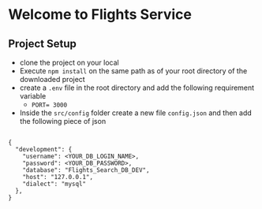 # Welcome to Flights Service

## Project Setup

- clone the project on your local
- Execute `npm install` on the same path as of your root directory of the downloaded project
- create a `.env` file in the root directory and add the following requirement variable
  - `PORT= 3000`
- Inside the `src/config` folder create a new file `config.json` and then add the following piece of json

```

{
  "development": {
    "username": <YOUR_DB_LOGIN_NAME>,
    "password": <YOUR_DB_PASSWORD>,
    "database": "Flights_Search_DB_DEV",
    "host": "127.0.0.1",
    "dialect": "mysql"
  },
}


```
